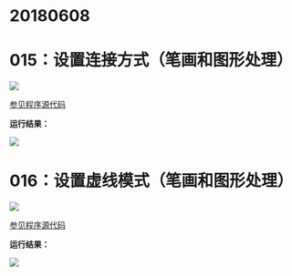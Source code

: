 # 20180608

# 015：设置连接方式（笔画和图形处理）

<img src="http://image.renkaigis.com/keepcoding/2018060801.png">

<a href="https://github.com/renkaigis/KeepCoding/tree/master/2018/06/08" target="_blank">参见程序源代码</a>

**运行结果：**

<img src="http://image.renkaigis.com/keepcoding/2018060802.png">

# 016：设置虚线模式（笔画和图形处理）

<img src="http://image.renkaigis.com/keepcoding/2018060803.png">

<a href="https://github.com/renkaigis/KeepCoding/tree/master/2018/06/08" target="_blank">参见程序源代码</a>

**运行结果：**

<img src="http://image.renkaigis.com/keepcoding/2018060804.png">